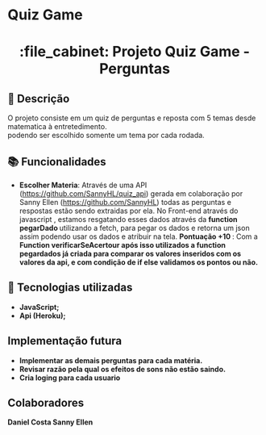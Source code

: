 # Quiz Game
<h1 align="center">:file_cabinet: Projeto Quiz Game - Perguntas</h1>

## :memo: Descrição
O projeto consiste em um quiz de perguntas e reposta com 5 temas desde matematica à entretedimento.<br> podendo ser escolhido somente um tema por cada rodada.

## :books: Funcionalidades
* <b>Escolher Materia</b>: Através de uma API (https://github.com/SannyHL/quiz_api)  gerada em colaboração por Sanny Ellen (https://github.com/SannyHL) 
   todas as perguntas e respostas estão sendo extraidas por ela.
   No Front-end através do javascript , estamos resgatando esses dados através da <b> function pegarDado </b> utilizando a fetch, para pegar os dados e retorna um json
   assim podendo usar os dados e atribuir na tela.
  <b>Pontuação +10  </b>: Com a <b>Function verificarSeAcertour<b> após isso utilizados a <b> function pegardados </b> já criada para comparar os valores inseridos
  com os valores da api, e com condição de if else validamos os pontos ou não.
  

## :wrench: Tecnologias utilizadas
* JavaScript;
* Api (Heroku);



## Implementação futura
- Implementar as demais perguntas para cada matéria. 
- Revisar razão pela qual os efeitos de sons não estão saindo.
- Cria loging para cada usuario
  
  
##  Colaboradores
<table>
Daniel Costa 
Sanny Ellen 
</table>

